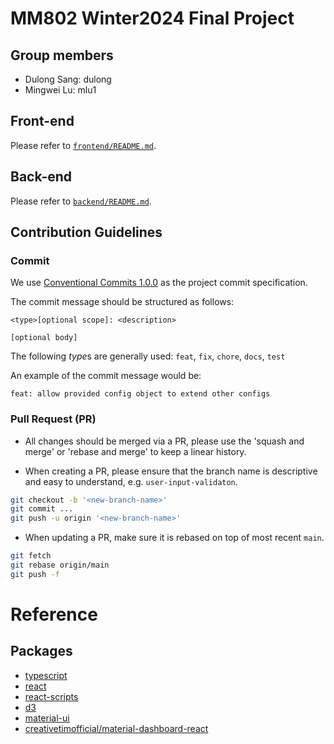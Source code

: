 # MM802 Winter2024 Final Project

## Group members
- Dulong Sang: dulong
- Mingwei Lu: mlu1


## Front-end
Please refer to [`frontend/README.md`](frontend/README.md).


## Back-end
Please refer to [`backend/README.md`](backend/README.md).


## Contribution Guidelines

### Commit

We use [Conventional Commits 1.0.0](https://www.conventionalcommits.org/en/v1.0.0/) as the project commit specification.

The commit message should be structured as follows:
```
<type>[optional scope]: <description>

[optional body]
```

The following *type*s are generally used: `feat`, `fix`, `chore`, `docs`, `test`

An example of the commit message would be:
```
feat: allow provided config object to extend other configs
```

### Pull Request (PR)

- All changes should be merged via a PR, please use the 'squash and merge' or 'rebase and merge' to keep a linear history.

- When creating a PR, please ensure that the branch name is descriptive and easy to understand, e.g. `user-input-validaton`.

```bash
git checkout -b '<new-branch-name>'
git commit ...
git push -u origin '<new-branch-name>'
```

- When updating a PR, make sure it is rebased on top of most recent `main`.

```bash
git fetch
git rebase origin/main
git push -f
```

# Reference

## Packages

- [typescript](https://github.com/microsoft/TypeScript)
- [react](https://github.com/facebook/react)
- [react-scripts](https://github.com/facebook/create-react-app)
- [d3](https://github.com/d3/d3)
- [material-ui](https://github.com/mui/material-ui)
- [creativetimofficial/material-dashboard-react](https://github.com/creativetimofficial/material-dashboard-react?tab=readme-ov-file)
